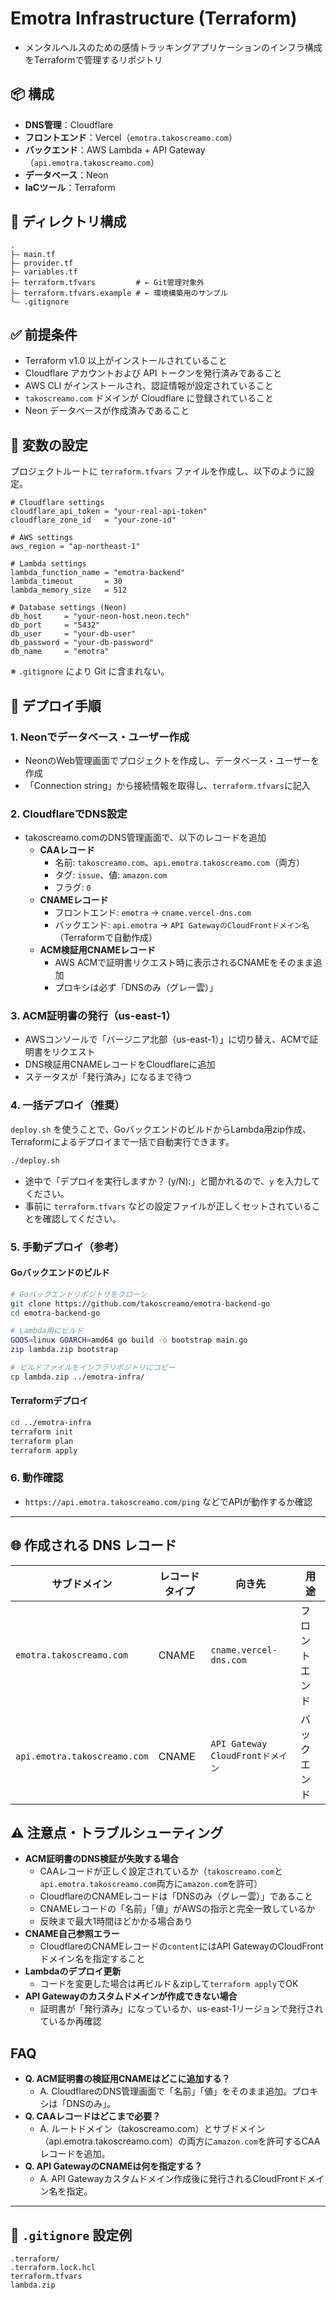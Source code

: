 # Emotra Infrastructure (Terraform)
- メンタルヘルスのための感情トラッキングアプリケーションのインフラ構成をTerraformで管理するリポジトリ

## 📦 構成

- **DNS管理**：Cloudflare
- **フロントエンド**：Vercel（`emotra.takoscreamo.com`）
- **バックエンド**：AWS Lambda + API Gateway（`api.emotra.takoscreamo.com`）
- **データベース**：Neon
- **IaCツール**：Terraform

## 👤 ディレクトリ構成

```
.
├— main.tf
├— provider.tf
├— variables.tf
├— terraform.tfvars         # ← Git管理対象外
├— terraform.tfvars.example # ← 環境構築用のサンプル
└— .gitignore
```

## ✅ 前提条件

- Terraform v1.0 以上がインストールされていること
- Cloudflare アカウントおよび API トークンを発行済みであること
- AWS CLI がインストールされ、認証情報が設定されていること
- `takoscreamo.com` ドメインが Cloudflare に登録されていること
- Neon データベースが作成済みであること

## 🔐 変数の設定

プロジェクトルートに `terraform.tfvars` ファイルを作成し、以下のように設定。

```hcl
# Cloudflare settings
cloudflare_api_token = "your-real-api-token"
cloudflare_zone_id   = "your-zone-id"

# AWS settings
aws_region = "ap-northeast-1"

# Lambda settings
lambda_function_name = "emotra-backend"
lambda_timeout       = 30
lambda_memory_size   = 512

# Database settings (Neon)
db_host     = "your-neon-host.neon.tech"
db_port     = "5432"
db_user     = "your-db-user"
db_password = "your-db-password"
db_name     = "emotra"
```

※ `.gitignore` により Git に含まれない。

## 🚀 デプロイ手順

### 1. Neonでデータベース・ユーザー作成
- NeonのWeb管理画面でプロジェクトを作成し、データベース・ユーザーを作成
- 「Connection string」から接続情報を取得し、`terraform.tfvars`に記入

### 2. CloudflareでDNS設定
- takoscreamo.comのDNS管理画面で、以下のレコードを追加
    - **CAAレコード**
        - 名前: `takoscreamo.com`、`api.emotra.takoscreamo.com`（両方）
        - タグ: `issue`、値: `amazon.com`
        - フラグ: `0`
    - **CNAMEレコード**
        - フロントエンド: `emotra` → `cname.vercel-dns.com`
        - バックエンド: `api.emotra` → `API GatewayのCloudFrontドメイン名`（Terraformで自動作成）
    - **ACM検証用CNAMEレコード**
        - AWS ACMで証明書リクエスト時に表示されるCNAMEをそのまま追加
        - プロキシは必ず「DNSのみ（グレー雲）」

### 3. ACM証明書の発行（us-east-1）
- AWSコンソールで「バージニア北部（us-east-1）」に切り替え、ACMで証明書をリクエスト
- DNS検証用CNAMEレコードをCloudflareに追加
- ステータスが「発行済み」になるまで待つ

### 4. 一括デプロイ（推奨）

`deploy.sh` を使うことで、GoバックエンドのビルドからLambda用zip作成、Terraformによるデプロイまで一括で自動実行できます。

```bash
./deploy.sh
```

- 途中で「デプロイを実行しますか？ (y/N):」と聞かれるので、`y` を入力してください。
- 事前に `terraform.tfvars` などの設定ファイルが正しくセットされていることを確認してください。

### 5. 手動デプロイ（参考）

#### Goバックエンドのビルド
```bash
# Goバックエンドリポジトリをクローン
git clone https://github.com/takoscreamo/emotra-backend-go
cd emotra-backend-go

# Lambda用にビルド
GOOS=linux GOARCH=amd64 go build -o bootstrap main.go
zip lambda.zip bootstrap

# ビルドファイルをインフラリポジトリにコピー
cp lambda.zip ../emotra-infra/
```

#### Terraformデプロイ
```bash
cd ../emotra-infra
terraform init
terraform plan
terraform apply
```

### 6. 動作確認
- `https://api.emotra.takoscreamo.com/ping` などでAPIが動作するか確認

---

## 🌐 作成される DNS レコード

| サブドメイン                   | レコードタイプ | 向き先                         | 用途      |
| ------------------------ | ------- | --------------------------- | ------- |
| `emotra.takoscreamo.com` | CNAME   | `cname.vercel-dns.com`      | フロントエンド |
| `api.emotra.takoscreamo.com` | CNAME   | `API Gateway CloudFrontドメイン` | バックエンド  |

## ⚠️ 注意点・トラブルシューティング

- **ACM証明書のDNS検証が失敗する場合**
    - CAAレコードが正しく設定されているか（`takoscreamo.com`と`api.emotra.takoscreamo.com`両方に`amazon.com`を許可）
    - CloudflareのCNAMEレコードは「DNSのみ（グレー雲）」であること
    - CNAMEレコードの「名前」「値」がAWSの指示と完全一致しているか
    - 反映まで最大1時間ほどかかる場合あり
- **CNAME自己参照エラー**
    - CloudflareのCNAMEレコードの`content`にはAPI GatewayのCloudFrontドメイン名を指定すること
- **Lambdaのデプロイ更新**
    - コードを変更した場合は再ビルド＆zipして`terraform apply`でOK
- **API Gatewayのカスタムドメインが作成できない場合**
    - 証明書が「発行済み」になっているか、us-east-1リージョンで発行されているか再確認

## FAQ

- **Q. ACM証明書の検証用CNAMEはどこに追加する？**
  - A. CloudflareのDNS管理画面で「名前」「値」をそのまま追加。プロキシは「DNSのみ」。
- **Q. CAAレコードはどこまで必要？**
  - A. ルートドメイン（takoscreamo.com）とサブドメイン（api.emotra.takoscreamo.com）の両方に`amazon.com`を許可するCAAレコードを追加。
- **Q. API GatewayのCNAMEは何を指定する？**
  - A. API Gatewayカスタムドメイン作成後に発行されるCloudFrontドメイン名を指定。

---

## 📄 `.gitignore` 設定例

```gitignore
.terraform/
.terraform.lock.hcl
terraform.tfvars
lambda.zip
```
